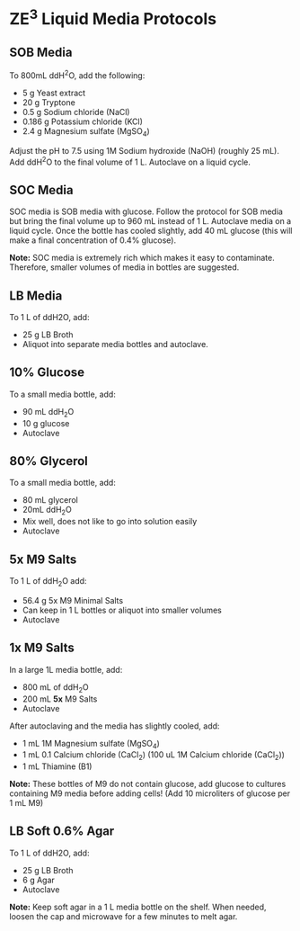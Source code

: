 # ZE<sup>3</sup> Liquid Media Protocols 

## SOB Media
To 800mL ddH<sup>2</sup>O, add the following: 
- 5 g Yeast extract 
- 20 g Tryptone 
- 0.5 g Sodium chloride (NaCl)
- 0.186 g Potassium chloride (KCl) 
- 2.4 g Magnesium sulfate (MgSO<sub>4</sub>)

Adjust the pH to 7.5 using 1M Sodium hydroxide (NaOH) (roughly 25 mL). Add ddH<sup>2</sup>O to the final volume of 1 L. Autoclave on a liquid cycle.  

## SOC Media 
SOC media is SOB media with glucose. Follow the protocol for SOB media but bring the final volume up to 960 mL instead of 1 L. Autoclave media on a liquid cycle. Once the bottle has cooled slightly, add 40 mL glucose (this will make a final concentration of 0.4% glucose). 

**Note:** SOC media is extremely rich which makes it easy to contaminate. Therefore, smaller volumes of media in bottles are suggested. 

## LB Media 
To 1 L of ddH2O, add: 
- 25 g LB Broth
- Aliquot into separate media bottles and autoclave.

## 10% Glucose 
To a small media bottle, add: 
- 90 mL ddH<sub>2</sub>O
- 10 g glucose 
- Autoclave 

## 80% Glycerol
To a small media bottle, add:
- 80 mL glycerol 
- 20mL ddH<sub>2</sub>O 
- Mix well, does not like to go into solution easily 
- Autoclave 

## 5x M9 Salts
To 1 L of ddH<sub>2</sub>O add:
- 56.4 g 5x M9 Minimal Salts
- Can keep in 1 L bottles or aliquot into smaller volumes 
- Autoclave 

## 1x M9 Salts 
In a large 1L media bottle, add: 
- 800 mL of  ddH<sub>2</sub>O
- 200 mL **5x** M9 Salts  
- Autoclave 

After autoclaving and the media has slightly cooled, add: 
- 1 mL 1M Magnesium sulfate (MgSO<sub>4</sub>)
- 1 mL 0.1 Calcium chloride (CaCl<sub>2</sub>) (100 uL 1M  Calcium chloride (CaCl<sub>2</sub>))
- 1 mL Thiamine (B1) 

**Note:** These bottles of M9 do not contain glucose, add glucose to cultures containing M9 media before adding cells! (Add 10 microliters of glucose per 1 mL M9)

## LB Soft 0.6% Agar
To 1 L of  ddH2O, add: 
- 25 g LB Broth 
- 6 g Agar 
- Autoclave 

**Note:** Keep soft agar in a 1 L media bottle on the shelf. When needed, loosen the cap and microwave for a few minutes to melt agar. 








